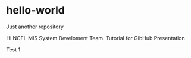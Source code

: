 # hello-world
Just another repository

Hi NCFL MIS System Develoment Team.
Tutorial for GibHub Presentation

Test 1
